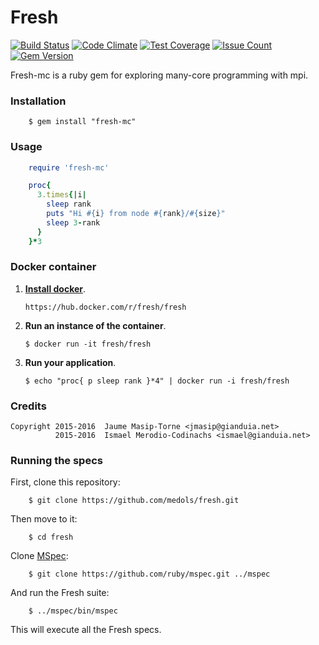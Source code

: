 # Fresh

[![Build Status](https://travis-ci.org/medols/fresh.svg)](https://travis-ci.org/medols/fresh) [![Code Climate](https://codeclimate.com/github/medols/fresh/badges/gpa.svg)](https://codeclimate.com/github/medols/fresh) [![Test Coverage](https://codeclimate.com/github/medols/fresh/badges/coverage.svg)](https://codeclimate.com/github/medols/fresh/coverage) [![Issue Count](https://codeclimate.com/github/medols/fresh/badges/issue_count.svg)](https://codeclimate.com/github/medols/fresh) [![Gem Version](https://badge.fury.io/rb/fresh-mc.svg)](https://badge.fury.io/rb/fresh-mc)

Fresh-mc is a ruby gem for exploring many-core programming with mpi.

### Installation

```shell
    $ gem install "fresh-mc"
```

### Usage

```ruby
    require 'fresh-mc'

    proc{
      3.times{|i|
        sleep rank
        puts "Hi #{i} from node #{rank}/#{size}"
        sleep 3-rank
      }
    }*3
```

### Docker container

1. **[Install docker](https://docs.docker.com/installation/)**.

    ```shell
    https://hub.docker.com/r/fresh/fresh
    ```

2. **Run an instance of the container**.

    ```shell
    $ docker run -it fresh/fresh
    ```

3. **Run your application**.

    ```shell
    $ echo "proc{ p sleep rank }*4" | docker run -i fresh/fresh
    ```

### Credits

    Copyright 2015-2016  Jaume Masip-Torne <jmasip@gianduia.net>
              2015-2016  Ismael Merodio-Codinachs <ismael@gianduia.net>

### Running the specs

First, clone this repository:

```shell
    $ git clone https://github.com/medols/fresh.git
```

Then move to it:

```shell
    $ cd fresh
```

Clone [MSpec](http://github.com/ruby/mspec):

```shell
    $ git clone https://github.com/ruby/mspec.git ../mspec
```

And run the Fresh suite:

```shell
    $ ../mspec/bin/mspec
```

This will execute all the Fresh specs.

